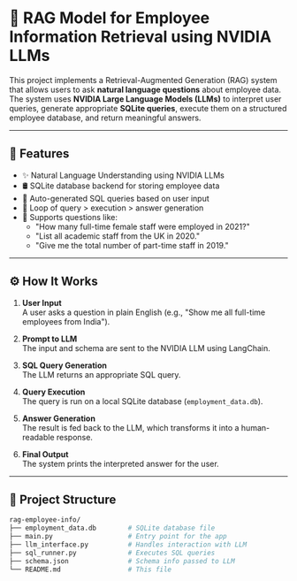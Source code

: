 # 🧠 RAG Model for Employee Information Retrieval using NVIDIA LLMs

This project implements a Retrieval-Augmented Generation (RAG) system that allows users to ask **natural language questions** about employee data. The system uses **NVIDIA Large Language Models (LLMs)** to interpret user queries, generate appropriate **SQLite queries**, execute them on a structured employee database, and return meaningful answers.

---

## 📌 Features

- ✨ Natural Language Understanding using NVIDIA LLMs
- 🛢️ SQLite database backend for storing employee data
- 🤖 Auto-generated SQL queries based on user input
- 🔄 Loop of query > execution > answer generation
- 🧪 Supports questions like:
  - "How many full-time female staff were employed in 2021?"
  - "List all academic staff from the UK in 2020."
  - "Give me the total number of part-time staff in 2019."

---

## ⚙️ How It Works

1. **User Input**  
   A user asks a question in plain English (e.g., "Show me all full-time employees from India").

2. **Prompt to LLM**  
   The input and schema are sent to the NVIDIA LLM using LangChain.

3. **SQL Query Generation**  
   The LLM returns an appropriate SQL query.

4. **Query Execution**  
   The query is run on a local SQLite database (`employment_data.db`).

5. **Answer Generation**  
   The result is fed back to the LLM, which transforms it into a human-readable response.

6. **Final Output**  
   The system prints the interpreted answer for the user.

---

## 📁 Project Structure

```bash
rag-employee-info/
├── employment_data.db        # SQLite database file
├── main.py                   # Entry point for the app
├── llm_interface.py          # Handles interaction with LLM
├── sql_runner.py             # Executes SQL queries
├── schema.json               # Schema info passed to LLM
└── README.md                 # This file



